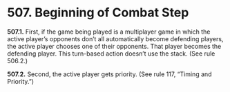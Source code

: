 # **507.** Beginning of Combat Step

**507.1.** First, if the game being played is a multiplayer game in which the active player’s opponents don’t all automatically become defending players, the active player chooses one of their opponents. That player becomes the defending player. This turn-based action doesn’t use the stack. (See rule 506.2.)

**507.2.** Second, the active player gets priority. (See rule 117, “Timing and Priority.”)
